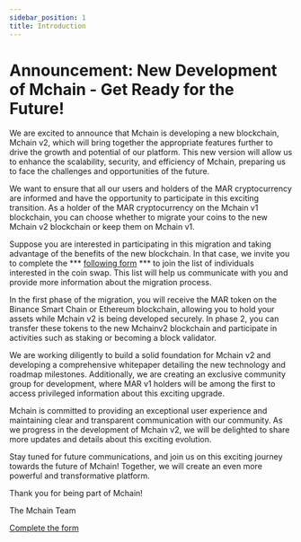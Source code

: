```yaml
---
sidebar_position: 1
title: Introduction
---
```


# Announcement: New Development of Mchain - Get Ready for the Future!

We are excited to announce that Mchain is developing a new blockchain, Mchain v2, which will bring together the appropriate features further to drive the growth and potential of our platform. This new version will allow us to enhance the scalability, security, and efficiency of Mchain, preparing us to face the challenges and opportunities of the future.

We want to ensure that all our users and holders of the MAR cryptocurrency are informed and have the opportunity to participate in this exciting transition. As a holder of the MAR cryptocurrency on the Mchain v1 blockchain, you can choose whether to migrate your coins to the new Mchain v2 blockchain or keep them on Mchain v1.

Suppose you are interested in participating in this migration and taking advantage of the benefits of the new blockchain. In that case, we invite you to complete the *** [following form](https://forms.gle/9SWZLE8vkGPCrSZc8) *** to join the list of individuals interested in the coin swap. This list will help us communicate with you and provide more information about the migration process.

In the first phase of the migration, you will receive the MAR token on the Binance Smart Chain or Ethereum blockchain, allowing you to hold your assets while Mchain v2 is being developed securely. In phase 2, you can transfer these tokens to the new Mchainv2 blockchain and participate in activities such as staking or becoming a block validator.

We are working diligently to build a solid foundation for Mchain v2 and developing a comprehensive whitepaper detailing the new technology and roadmap milestones. Additionally, we are creating an exclusive community group for development, where MAR v1 holders will be among the first to access privileged information about this exciting upgrade.

Mchain is committed to providing an exceptional user experience and maintaining clear and transparent communication with our community. As we progress in the development of Mchain v2, we will be delighted to share more updates and details about this exciting evolution.

Stay tuned for future communications, and join us on this exciting journey towards the future of Mchain! Together, we will create an even more powerful and transformative platform.

Thank you for being part of Mchain!

The Mchain Team

[Complete the form](https://forms.gle/9SWZLE8vkGPCrSZc8)
